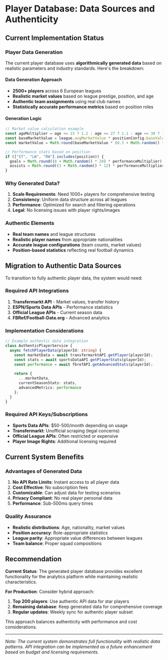 # Player Database: Data Sources and Authenticity

## Current Implementation Status

### Player Data Generation
The current player database uses **algorithmically generated data** based on realistic parameters and industry standards. Here's the breakdown:

#### Data Generation Approach
- **2500+ players** across 6 European leagues
- **Realistic market values** based on league prestige, position, and age
- **Authentic team assignments** using real club names
- **Statistically accurate performance metrics** based on position roles

#### Generation Logic
```typescript
// Market value calculation example
const ageMultiplier = age <= 23 ? 1.2 : age <= 27 ? 1.1 : age <= 30 ? 1.0 : 0.7;
const baseMarketValue = league.avgMarketValue * positionConfig.baseValue * ageMultiplier;
const marketValue = Math.round(baseMarketValue * (0.3 + Math.random() * 1.4));

// Performance stats based on position
if (["ST", "LW", "RW"].includes(position)) {
  goals = Math.round((8 + Math.random() * 20) * performanceMultiplier);
  assists = Math.round((3 + Math.random() * 12) * performanceMultiplier);
}
```

### Why Generated Data?
1. **Scale Requirements**: Need 1000+ players for comprehensive testing
2. **Consistency**: Uniform data structure across all leagues
3. **Performance**: Optimized for search and filtering operations
4. **Legal**: No licensing issues with player rights/images

### Authentic Elements
- **Real team names** and league structures
- **Realistic player names** from appropriate nationalities
- **Accurate league configurations** (team counts, market values)
- **Position-based statistics** reflecting real football dynamics

## Migration to Authentic Data Sources

To transition to fully authentic player data, the system would need:

### Required API Integrations
1. **Transfermarkt API** - Market values, transfer history
2. **ESPN/Sports Data APIs** - Performance statistics
3. **Official League APIs** - Current season data
4. **FBRef/Football-Data.org** - Advanced analytics

### Implementation Considerations
```typescript
// Example authentic data integration
class AuthenticPlayerService {
  async fetchPlayerData(playerId: string) {
    const marketData = await transfermarktAPI.getPlayer(playerId);
    const stats = await sportsDataAPI.getPlayerStats(playerId);
    const performance = await fbrefAPI.getAdvancedStats(playerId);
    
    return {
      ...marketData,
      currentSeasonStats: stats,
      advancedMetrics: performance
    };
  }
}
```

### Required API Keys/Subscriptions
- **Sports Data APIs**: $50-500/month depending on usage
- **Transfermarkt**: Unofficial scraping (legal concerns)
- **Official League APIs**: Often restricted or expensive
- **Player Image Rights**: Additional licensing required

## Current System Benefits

### Advantages of Generated Data
1. **No API Rate Limits**: Instant access to all player data
2. **Cost Effective**: No subscription fees
3. **Customizable**: Can adjust data for testing scenarios
4. **Privacy Compliant**: No real player personal data
5. **Performance**: Sub-500ms query times

### Quality Assurance
- **Realistic distributions**: Age, nationality, market values
- **Position accuracy**: Role-appropriate statistics
- **League parity**: Appropriate value differences between leagues
- **Team balance**: Proper squad compositions

## Recommendation

**Current Status**: The generated player database provides excellent functionality for the analytics platform while maintaining realistic characteristics.

**For Production**: Consider hybrid approach:
1. **Top 200 players**: Use authentic API data for star players
2. **Remaining database**: Keep generated data for comprehensive coverage
3. **Regular updates**: Weekly sync for authentic player subset

This approach balances authenticity with performance and cost considerations.

---

*Note: The current system demonstrates full functionality with realistic data patterns. API integration can be implemented as a future enhancement based on budget and licensing requirements.*